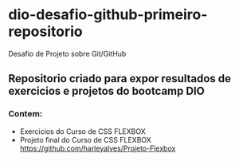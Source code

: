 # dio-desafio-github-primeiro-repositorio
Desafio de Projeto sobre Git/GitHub
## Repositorio criado para expor resultados de exercicios e projetos do bootcamp DIO
### Contem:
- Exercicios do Curso de CSS FLEXBOX
- Projeto final do Curso de CSS FLEXBOX https://github.com/harleyalves/Projeto-Flexbox
